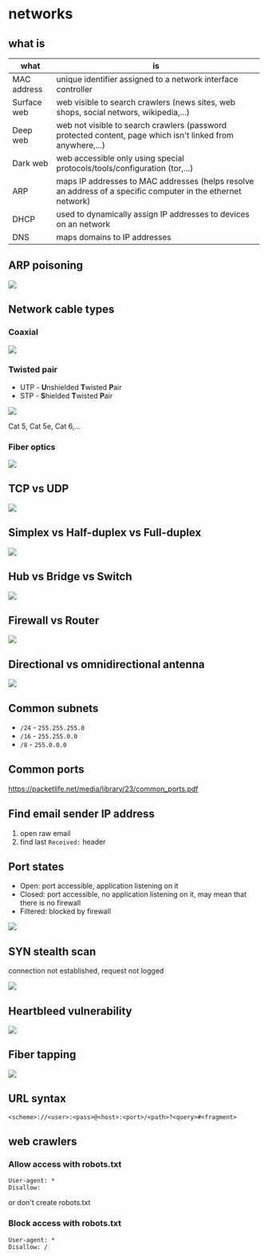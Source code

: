 # networks

## what is

what        | is
----------- | --------
MAC address | unique identifier assigned to a network interface controller
Surface web | web visible to search crawlers (news sites, web shops, social networs, wikipedia,...)
Deep web    | web not visible to search crawlers (password protected content, page which isn't linked from anywhere,...)
Dark web    | web accessible only using special protocols/tools/configuration (tor,...)
ARP         | maps IP addresses to MAC addresses (helps resolve an address of a specific computer in the ethernet network)
DHCP        | used to dynamically assign IP addresses to devices on an network
DNS         | maps domains to IP addresses


## ARP poisoning

![](/files/networks/arp-poisoning.png)

## Network cable types

### Coaxial

![](/files/networks/cable-types/coax.jpg)

### Twisted pair

- UTP - **U**nshielded **T**wisted **P**air
- STP - **S**hielded **T**wisted **P**air

![](/files/networks/cable-types/twisted-pair.jpg)

Cat 5, Cat 5e, Cat 6,...

### Fiber optics

![](/files/networks/cable-types/fiber-optics.png)

## TCP vs UDP

![](/files/networks/tcp-udp.svg)

## Simplex vs Half-duplex vs Full-duplex

![](/files/networks/simplex-halfduplex-fullduplex.jpg)

## Hub vs Bridge vs Switch

![](/files/networks/hub-bridge-switch.jpg)

## Firewall vs Router

![](/files/networks/firewall-router.jpg)

## Directional vs omnidirectional antenna

![](/files/networks/directional-omnidirectional-antenna.png)

## Common subnets

- `/24` - `255.255.255.0`
- `/16` - `255.255.0.0`
- `/8` - `255.0.0.0`

## Common ports

<https://packetlife.net/media/library/23/common_ports.pdf>

## Find email sender IP address

1. open raw email
2. find last `Received:` header

## Port states

- Open: port accessible, application listening on it
- Closed: port accessible, no application listening on it, may mean that there is no firewall
- Filtered: blocked by firewall

![](/files/networks/syn-handshake.png)

## SYN stealth scan

connection not established, request not logged

![](/files/networks/stealth-port-scan.png)

## Heartbleed vulnerability

![](/files/networks/heartbleed.png)

## Fiber tapping

![](/files/networks/fiber-tapping.jpg)

## URL syntax

	<scheme>://<user>:<pass>@<host>:<port>/<path>?<query>#<fragment>

## web crawlers

### Allow access with robots.txt

	User-agent: *
	Disallow:

or don't create robots.txt

### Block access with robots.txt

	User-agent: *
	Disallow: /

